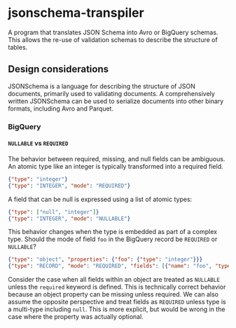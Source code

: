 # jsonschema-transpiler

A program that translates JSON Schema into Avro or BigQuery schemas.
This allows the re-use of validation schemas to describe the structure of tables.


## Design considerations

JSONSchema is a language for describing the structure of JSON documents, primarily used to validating documents. 
A comprehensively written JSONSchema can be used to serialize documents into other binary formats, including Avro and Parquet.

### BigQuery
#### `NULLABLE` vs `REQUIRED`

The behavior between required, missing, and null fields can be ambiguous.
An atomic type like an integer is typically transformed into a required field.

```json
{"type": "integer"}
{"type": "INTEGER", "mode": "REQUIRED"}
```

A field that can be null is expressed using a list of atomic types:

```json
{"type": ["null", "integer"]}
{"type": "INTEGER", "mode": "NULLABLE"}
```

This behavior changes when the type is embedded as part of a complex type.
Should the mode of field `foo` in the BigQuery record be `REQUIRED` or `NULLABLE`?

```json
{"type": "object", "properties": {"foo": {"type": "integer"}}}
{"type": "RECORD", "mode": "REQUIRED", "fields": [{"name": "foo", "type": "INTEGER", "mode": "REQUIRED"}]}
```

Consider the case when all fields within an object are treated as `NULLABLE` unless the `required` keyword is defined.
This is technically correct behavior because an object property can be missing unless required.
We can also assume the opposite perspective and treat fields as `REQUIRED` unless type is a multi-type including `null`.
This is more explicit, but would be wrong in the case where the property was actually optional.